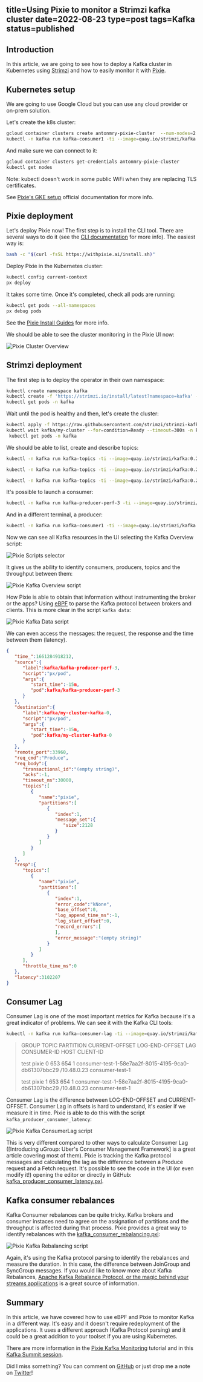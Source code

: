 title=Using Pixie to monitor a Strimzi kafka cluster
date=2022-08-23
type=post
tags=Kafka
status=published
---------

## Introduction

In this article, we are going to see how to deploy a Kafka cluster in Kubernetes
using [Strimzi] and how to easily monitor it with [Pixie].

## Kubernetes setup

We are going to use Google Cloud but you can use any cloud provider or on-prem
solution.

Let's create the k8s cluster:

```bash
gcloud container clusters create antonmry-pixie-cluster  --num-nodes=2 --machine-type=e2-standard-8 --disk-size 300
kubectl -n kafka run kafka-consumer1 -ti --image=quay.io/strimzi/kafka:0.25.0-kafka-2.8.0 --rm=true --restart=Never -- bin/kafka-console-consumer.sh --bootstrap-server my-cluster-kafka-bootstrap:9092 --topic pixie  --consumer-property group.id=test
```

And make sure we can connect to it:

```sh
gcloud container clusters get-credentials antonmry-pixie-cluster
kubectl get nodes
```

Note: kubectl doesn't work in some public WiFi when they are replacing TLS
certificates.

See [Pixie's GKE setup] official documentation for more info.

## Pixie deployment

Let's deploy Pixie now! The first step is to install the CLI tool. There are
several ways to do it (see the [CLI documentation] for more info). The easiest
way is:

```sh
bash -c "$(curl -fsSL https://withpixie.ai/install.sh)"
```

Deploy Pixie in the Kubernetes cluster:

```sh
kubectl config current-context
px deploy
```

It takes some time. Once it's completed, check all pods are running:

```sh
kubectl get pods --all-namespaces
px debug pods
```

See the [Pixie Install Guides] for more info.

We should be able to see the cluster monitoring in the Pixie UI now:

![Pixie Cluster Overview](pixie/pixie-cluster-overview.png)

## Strimzi deployment

The first step is to deploy the operator in their own namespace:

```sh
kubectl create namespace kafka
kubectl create -f 'https://strimzi.io/install/latest?namespace=kafka' -n kafka 
kubectl get pods -n kafka
```

Wait until the pod is healthy and then, let's create the cluster:

```sh
kubectl apply -f https://raw.githubusercontent.com/strimzi/strimzi-kafka-operator/0.30.0/examples/kafka/kafka-persistent-single.yaml -n kafka
kubectl wait kafka/my-cluster --for=condition=Ready --timeout=300s -n kafka
 kubectl get pods -n kafka
```

We should be able to list, create and describe topics:

```sh
kubectl -n kafka run kafka-topics -ti --image=quay.io/strimzi/kafka:0.25.0-kafka-2.8.0 --rm=true --restart=Never -- bin/kafka-topics.sh --bootstrap-server my-cluster-kafka-bootstrap:9092  --list

kubectl -n kafka run kafka-topics -ti --image=quay.io/strimzi/kafka:0.25.0-kafka-2.8.0 --rm=true --restart=Never -- bin/kafka-topics.sh --bootstrap-server my-cluster-kafka-bootstrap:9092 --create --topic pixie --replication-factor 1 --partitions 2

kubectl -n kafka run kafka-topics -ti --image=quay.io/strimzi/kafka:0.25.0-kafka-2.8.0 --rm=true --restart=Never -- bin/kafka-topics.sh --bootstrap-server my-cluster-kafka-bootstrap:9092  --describe pixie
```

It's possible to launch a consumer:

```sh
kubectl -n kafka run kafka-producer-perf-3 -ti --image=quay.io/strimzi/kafka:0.25.0-kafka-2.8.0 --rm=true --restart=Never -- bin/kafka-producer-perf-test.sh --topic pixie --throughput 1 --num-records 300000 --record-size 1024 --producer-props acks=all bootstrap.servers=my-cluster-kafka-bootstrap:9092
```

And in a different terminal, a producer:

```sh
kubectl -n kafka run kafka-consumer1 -ti --image=quay.io/strimzi/kafka:0.25.0-kafka-2.8.0 --rm=true --restart=Never -- bin/kafka-console-consumer.sh --bootstrap-server my-cluster-kafka-bootstrap:9092 --topic pixie  --consumer-property group.id=test #con1
```

Now we can see all Kafka resources in the UI selecting the Kafka Overview
script:

![Pixie Scripts selector](pixie/pixie-scripts.png)

It gives us the ability to identify consumers, producers, topics and the
throughput between them:

![Pixie Kafka Overview script](pixie/pixie-kafka-overview.jpg)

How Pixie is able to obtain that information without instrumenting the broker
or the apps? Using [eBPF] to parse the Kafka protocol between brokers and
clients. This is more clear in the script `kafka data`:

![Pixie Kafka Data script](pixie/pixie-kafka-data.jpg)

We can even access the messages: the request, the response and the time between
them (latency).

```json
{
   "time_":1661284918212,
   "source":{
      "label":kafka/kafka-producer-perf-3,
      "script":"px/pod",
      "args":{
         "start_time":-15m,
         "pod":kafka/kafka-producer-perf-3
      }
   },
   "destination":{
      "label":kafka/my-cluster-kafka-0,
      "script":"px/pod",
      "args":{
         "start_time":-15m,
         "pod":kafka/my-cluster-kafka-0
      }
   },
   "remote_port":33960,
   "req_cmd":"Produce",
   "req_body":{
      "transactional_id":"(empty string)",
      "acks":-1,
      "timeout_ms":30000,
      "topics":[
         {
            "name":"pixie",
            "partitions":[
               {
                  "index":1,
                  "message_set":{
                     "size":2128
                  }
               }
            ]
         }
      ]
   },
   "resp":{
      "topics":[
         {
            "name":"pixie",
            "partitions":[
               {
                  "index":1,
                  "error_code":"kNone",
                  "base_offset":0,
                  "log_append_time_ms":-1,
                  "log_start_offset":0,
                  "record_errors":[
                  ],
                  "error_message":"(empty string)"
               }
            ]
         }
      ],
      "throttle_time_ms":0
   },
   "latency":3102207
}
```

## Consumer Lag

Consumer Lag is one of the most important metrics for Kafka because it's a great
indicator of problems. We can see it with the Kafka CLI tools:

```sh
kubectl -n kafka run kafka-consumer-lag -ti --image=quay.io/strimzi/kafka:0.25.0-kafka-2.8.0 --rm=true --restart=Never -- bin/kafka-consumer-groups.sh --bootstrap-server  my-cluster-kafka-bootstrap:9092 --describe --group test1
```

> GROUP           TOPIC           PARTITION  CURRENT-OFFSET  LOG-END-OFFSET  LAG             CONSUMER-ID                                          HOST            CLIENT-ID
>
> test            pixie           0          653             654             1               consumer-test-1-58e7aa2f-8015-4195-9ca0-db61307bbc29 /10.48.0.23     consumer-test-1
>
> test            pixie           1          653             654             1               consumer-test-1-58e7aa2f-8015-4195-9ca0-db61307bbc29 /10.48.0.23     consumer-test-1

Consumer Lag is the difference between LOG-END-OFFSET and CURRENT-OFFSET.
Consumer Lag in offsets is hard to understand, it's easier if we measure it in
time. Pixie is able to do this with the script
`kafka_producer_consumer_latency`:

![Pixie Kafka ConsumerLag script](pixie/pixie-consumer-lag.jpg)

This is very different compared to other ways to calculate Consumer Lag
([Introducing uGroup: Uber's Consumer Management Framework] is a great article
covering most of them). Pixie is tracking the Kafka protocol messages and
calculating the lag as the difference between a Produce request and a Fetch
request. It's possible to see the code in the UI (or even modify it!) opening
the editor or directly in GitHub: [kafka_producer_consumer_latency.pxl].

## Kafka consumer rebalances

Kafka Consumer rebalances can be quite tricky. Kafka brokers and consumer
instaces need to agree on the assignation of partitions and the throughput is
affected during that process. Pixie provides a great way to identify
rebalances with the [kafka_consumer_rebalancing.pxl]:

![Pixie Kafka Rebalancing script](pixie/pixie-kafka-rebalancing.jpg)

Again, it's using the Kafka protocol parsing to identify the rebalances and
measure the duration. In this case, the difference between JoinGroup and
SyncGroup messages. If you would like to know more about Kafka Rebalances,
[Apache Kafka Rebalance Protocol, or the magic behind your streams applications]
is a great source of information.

## Summary

In this article, we have covered how to use eBPF and Pixie to monitor Kafka in
a different way. It's easy and it doesn't require redeployment of the
applications. It uses a different approach (Kafka Protocol parsing) and it
could be a great addition to your toolset if you are using Kubernetes.

There are more information in the [Pixie Kafka Monitoring] tutorial and in this
[Kafka Summit session].

Did I miss something? You can comment on [GitHub] or just drop me a note on
[Twitter]!

[GitHub]: https://github.com/antonmry/galiglobal/pull/41
[Twitter]: https://www.twitter.com/antonmry
[Strimzi]: https://strimzi.io
[Pixie]: https://pixielabs.ai
[Pixie's GKE setup]: https://docs.pixielabs.ai/installing-pixie/setting-up-k8s/gke-setup/
[CLI documentation]: https://docs.pixielabs.ai/installing-pixie/install-schemes/cli/
[Pixie Install Guides]: https://docs.pixielabs.ai/installing-pixie/install-guides/
[eBPF]: https://docs.px.dev/about-pixie/pixie-ebpf/
[kafka_producer_consumer_latency.pxl]: https://github.com/pixie-io/pixie/blob/db0ad3a9b3c7229f8e3dd57d9eea5a372e4670f2/src/pxl_scripts/px/kafka_producer_consumer_latency/kafka_producer_consumer_latency.pxl#L130
[kafka_consumer_rebalancing.pxl]: https://github.com/pixie-io/pixie/blob/main/src/pxl_scripts/px/kafka_consumer_rebalancing/kafka_consumer_rebalancing.pxl
[Apache Kafka Rebalance Protocol, or the magic behind your streams applications]: https://medium.com/streamthoughts/apache-kafka-rebalance-protocol-or-the-magic-behind-your-streams-applications-e94baf68e4f2
[Pixie Kafka Monitoring]: https://docs.pixielabs.ai/tutorials/pixie-101/kafka-monitoring/
[Kafka Summit session]: https://www.confluent.io/events/kafka-summit-london-2022/monitoring-kafka-without-instrumentation-using-ebpf/
